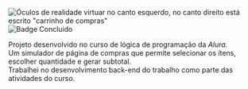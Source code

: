 ![Óculos de realidade virtuar no canto esquerdo, no canto direito está escrito "carrinho de compras"](https://github.com/user-attachments/assets/2dceae3f-1d08-4b2f-aa6a-bd54a8b22084)<br>
![Badge Concluido](http://img.shields.io/static/v1?label=STATUS&message=CONCLUIDO&color=9bfab0&style=for-the-badge)

<p>
  Projeto desenvolvido no curso de lógica de programação da <i>Alura.</i><br> Um simulador de página de compras que permite selecionar os ítens, escolher quantidade e gerar subtotal.<br> Trabalhei no desenvolvimento back-end do trabalho como parte das atividades do curso.
</p>

